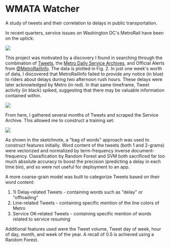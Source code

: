 # WMATA Watcher
A study of tweets and their correlation to delays in public transportation.

In recent quarters, service issues on Washington DC's MetroRail have been on the uptick:

<img src="https://github.com/andrewyue/WMATAWatcher/blob/master/Fig1.jpg">

This project was motivated by a discovery I found in searching through the combination of <a href="https://twitter.com/search?q=%40wmata%20OR%20%23wmata%20OR%20%40unsuckdcmetro%20OR%20%23unsuckdcmetro%20OR%20%40fixwmata%20OR%20%40dcmetrosucks%20OR%20%40metrorage%20OR%20%40overhaulmetro%20OR%20%23metrorailinfo%20OR%20%40metrorailinfo%20OR%20%23metrofailinfo%20OR%20%40metrofailinfo%20OR%20%40drgridlock">Tweets</a>, the <a href="http://www.wmata.com/rail/service_reports/viewReportArchive.cfm">Metro Daily Service Archives</a>, and Official Alerts from <a href="https://twitter.com/MetroRailInfo">@MetroRailInfo</a>.  The data is plotted in Fig. 2.  In just one week's worth of data, I discovered that MetroRailInfo failed to provide any notice (in blue) to riders about delays during two afternoon rush hours.  These delays were later acknowledged by Metro (in red).  In that same timeframe, Tweet activity (in black) spiked, suggesting that there may be valuable information contained within.

<img src="https://github.com/andrewyue/WMATAWatcher/blob/master/Fig2.jpg">

From here, I gathered several months of Tweets and scraped the Service Archive.  This allowed me to construct a training set:

<img src="https://github.com/andrewyue/WMATAWatcher/blob/master/WMATAWatcher.png">

As shown in the sketchnote, a "bag of words" approach was used to construct features initially.  Word content of the tweets (both 1 and 2-grams) were vectorized and normalized by term-frequency inverse document-frequency.  Classification by Random Forest and SVM both sacrificed far too much absolute accuracy to boost the precision (predicting a delay in each time bin), and so were not useful for deployment to an app.

A more coarse-grain model was built to categorize Tweets based on their word content:
<ol>
<li>1) Delay-related Tweets - containing words such as "delay" or "offloading"</li>
<li>Line-related Tweets - containing specific mention of the line colors of Metro</li>
<li>Service OK-related Tweets - containing specific mention of words related to service resuming</li>
</ol>

Additional features used were the Tweet volume, Tweet day of week, hour of day, month, and week of the year.  A recall of 0.5 is achieved using a Random Forest.
